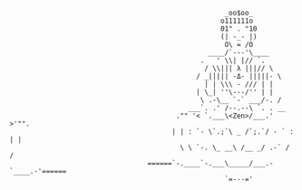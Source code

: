                                                         _oo$oo_
                                                        o111111o
                                                        01" . "10
                                                        (| -_- |)
                                                         O\ = /O
                                                     ____/`---'\____
                                                   .   ' \\| |// `.
                                                    / \\||| λ |||// \
                                                  / _||||| -Δ- |||||- \
                                                    | | \\\ - /// | |
                                                  | \_| ''\---/'' | |
                                                   \ .-\__ `-` ___/-. /
                                                ___`. .' /--.--\ `. . __
                                             ."" '< `.___\<Zen>/___.' >'"".
                                            | | : `- \`.;`\ _ /`;.`/ - ` : | |
                                              \ \ `-. \_ __\ /__ _/ .-` / /
                                      ======`-.____`-.___\_____/___.-`____.-'======
                                                         `=---='
